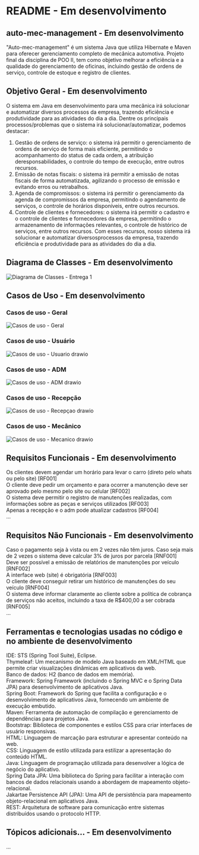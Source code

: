 # README - Em desenvolvimento

## auto-mec-management - Em desenvolvimento
"Auto-mec-management" é um sistema Java que utiliza Hibernate e Maven para oferecer gerenciamento completo de mecânica automotiva. Projeto final da disciplina de POO II, tem como objetivo melhorar a eficiência 
e a qualidade do gerenciamento de oficinas, incluindo gestão de ordens de serviço, controle de estoque e registro de clientes.

## Objetivo Geral - Em desenvolvimento
O sistema em Java em desenvolvimento para uma mecânica irá solucionar e automatizar diversos processos da empresa, trazendo eficiência e produtividade para as atividades do dia a dia. Dentre os principais
processos/problemas que o sistema irá solucionar/automatizar, podemos destacar:<br>
1. Gestão de ordens de serviço: o sistema irá permitir o gerenciamento de ordens de serviço de forma mais eficiente, permitindo o
acompanhamento do status de cada ordem, a atribuição deresponsabilidades, o controle do tempo de execução, entre outros recursos.<br>
3. Emissão de notas fiscais: o sistema irá permitir a emissão de notas fiscais de forma automatizada, agilizando o processo de emissão e
evitando erros ou retrabalhos.<br>
3. Agenda de compromissos: o sistema irá permitir o gerenciamento da agenda de compromissos da empresa, permitindo o agendamento de
serviços, o controle de horários disponíveis, entre outros recursos.<br>
4. Controle de clientes e fornecedores: o sistema irá permitir o cadastro e o controle de clientes e fornecedores da empresa, permitindo o
armazenamento de informações relevantes, o controle de histórico de serviços, entre outros recursos.
Com esses recursos, nosso sistema irá solucionar e automatizar diversosprocessos da empresa, trazendo eficiência e produtividade para as atividades
do dia a dia.<br>

## Diagrama de Classes - Em desenvolvimento
![Diagrama de Classes - Entrega 1](https://github.com/NewDaniC/auto-mec-management/assets/121560285/dce7aae6-3f8f-4263-a95d-ac00b9d8d587)

## Casos de Uso - Em desenvolvimento
### Casos de uso - Geral
![Casos de uso - Geral](https://github.com/NewDaniC/auto-mec-management/assets/121560285/837d244b-b387-4bad-b3a7-98fd60f5b589)
### Casos de uso - Usuário
![Casos de uso - Usuario drawio](https://github.com/NewDaniC/auto-mec-management/assets/121560285/9739be65-2b61-4edb-958e-ccaf937fa8d0)
### Casos de uso - ADM
![Casos de uso - ADM drawio](https://github.com/NewDaniC/auto-mec-management/assets/121560285/786c7632-f7a0-46ee-8cac-1c97a502becb)
### Casos de uso - Recepção
![Casos de uso - Recepçao drawio](https://github.com/NewDaniC/auto-mec-management/assets/121560285/cf7b11eb-d34e-4ec7-85ba-ecb3652f0390)
### Casos de uso - Mecânico
![Casos de uso - Mecanico drawio](https://github.com/NewDaniC/auto-mec-management/assets/121560285/ff414a9d-a8c0-44c0-88b0-563a04bad306)

## Requisitos Funcionais - Em desenvolvimento
Os clientes devem agendar um horário para levar o carro (direto pelo whats ou pelo site) [RF001]<br>
O cliente deve pedir um orçamento e para ocorrer a manutenção deve ser aprovado pelo mesmo
pelo site ou celular [RF002]<br>
O sistema deve permitir o registro de manutenções realizadas, com informações sobre as peças e
serviços utilizados [RF003]<br>
Apenas a recepção e o adm pode atualizar cadastros [RF004]<br>
...<br>

## Requisitos Não Funcionais - Em desenvolvimento
Caso o pagamento seja à vista ou em 2 vezes não têm juros. Caso seja mais de 2 vezes o sistema
deve calcular 3% de juros por parcela [RNF001]<br>
Deve ser possível a emissão de relatórios de manutenções por veículo [RNF002]<br>
A interface web (site) é obrigatória [RNF003]<br>
O cliente deve conseguir retirar um histórico de manutenções do seu veículo [RNF004]<br>
O sistema deve informar claramente ao cliente sobre a política de cobrança de serviços não
aceitos, incluindo a taxa de R$400,00 a ser cobrada [RNF005]<br>
...<br>

## Ferramentas e tecnologias usadas no código e no ambiente de desenvolvimento
IDE: STS (Spring Tool Suite), Eclipse.<br>
Thymeleaf: Um mecanismo de modelo Java baseado em XML/HTML que permite criar visualizações dinâmicas em aplicativos da web.<br>
Banco de dados: H2 (banco de dados em memória).<br>
Framework: Spring Framework (incluindo o Spring MVC e o Spring Data JPA) para desenvolvimento de aplicativos Java.<br>
Spring Boot: Framework do Spring que facilita a configuração e o desenvolvimento de aplicativos Java, fornecendo um ambiente de execução embutido.<br>
Maven: Ferramenta de automação de compilação e gerenciamento de dependências para projetos Java.<br>
Bootstrap: Biblioteca de componentes e estilos CSS para criar interfaces de usuário responsivas.<br>
HTML: Linguagem de marcação para estruturar e apresentar conteúdo na web.<br>
CSS: Linguagem de estilo utilizada para estilizar a apresentação do conteúdo HTML.<br>
Java: Linguagem de programação utilizada para desenvolver a lógica de negócio do aplicativo.<br>
Spring Data JPA: Uma biblioteca do Spring para facilitar a interação com bancos de dados relacionais usando a abordagem de mapeamento objeto-relacional.<br>
Jakartae Persistence API (JPA): Uma API de persistência para mapeamento objeto-relacional em aplicativos Java.<br>
REST: Arquitetura de software para comunicação entre sistemas distribuídos usando o protocolo HTTP.<br>

## Tópicos adicionais... - Em desenvolvimento
...

